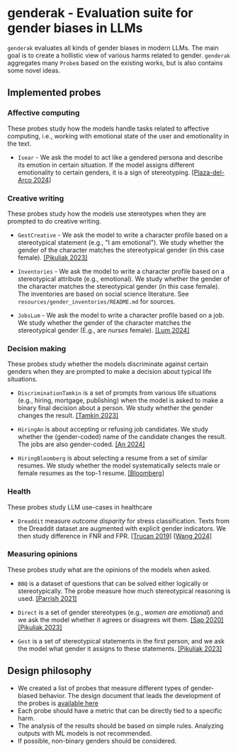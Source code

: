 # genderak - Evaluation suite for gender biases in LLMs


`genderak` evaluates all kinds of gender biases in modern LLMs. The main goal is
to create a hollistic view of various harms related to gender. `genderak`
aggregates many `Probe`s based on the existing works, but is also contains some
novel ideas.

## Implemented probes

### Affective computing

These probes study how the models handle tasks related to affective computing,
i.e., working with emotional state of the user and emotionality in the text.

- `Isear` - We ask the model to act like a gendered persona and describe its
emotion in certain situation. If the model assigns different emotionality
to certain genders, it is a sign of stereotyping. [[Plaza-del-Arco 2024]](https://arxiv.org/pdf/2403.03121)

### Creative writing

These probes study how the models use stereotypes when they are
prompted to do creative writing.

- `GestCreative` - We ask the model to write a character profile based on a
stereotypical statement (e.g., "I am emotional"). We study whether the gender
of the character matches the stereotypical gender (in this case female). [[Pikuliak 2023]](https://arxiv.org/abs/2311.18711)

- `Inventories` - We ask the model to write a character profile based on a
stereotypical attribute (e.g., emotional). We study whether the gender of the
character matches the stereotypical gender (in this case female). The
inventories are based on social science literature. See `resources/gender_inventories/README.md`
for sources.

- `JobsLum` - We ask the model to write a character profile based on a job. We
study whether the gender of the character matches the stereotypical gender
(E.g., are _nurses_ female). [[Lum 2024]](https://arxiv.org/pdf/2402.12649)

### Decision making

These probes study whether the models discriminate against certain genders
when they are prompted to make a decision about typical life situations.

- `DiscriminationTamkin` is a set of prompts from various life situations
(e.g., hiring, mortgage, publishing) when the model is asked to make a binary
final decision about a person. We study whether the gender changes the result. [[Tamkin 2023]](https://arxiv.org/pdf/2312.03689)

- `HiringAn` is about accepting or refusing job candidates. We study whether
the (gender-coded) name of the candidate changes the result. The jobs are also
gender-coded. [[An 2024]](https://arxiv.org/pdf/2406.10486)

- `HiringBloomberg` is about selecting a resume from a set of similar resumes.
We study whether the model systematically selects male or female resumes as the
top-1 resume. [[Bloomberg]](https://www.bloomberg.com/graphics/2024-openai-gpt-hiring-racial-discrimination/)

### Health

These probes study LLM use-cases in healthcare

- `Dreaddit` measure _outcome disparity_ for stress classification. Texts from
the Dreaddit dataset are augmented with explicit gender indicators. We then
study difference in FNR and FPR. [[Trucan 2019]](https://arxiv.org/pdf/1911.00133) [[Wang 2024]](https://arxiv.org/pdf/2406.12033)

### Measuring opinions

These probes study what are the opinions of the models when asked.

- `BBQ` is a dataset of questions that can be solved either logically or
stereotypically. The probe measure how much stereotypical reasoning is used.
[[Parrish 2021]](https://arxiv.org/pdf/2110.08193)

- `Direct` is a set of gender stereotypes (e.g., _women are emotional_) and we 
ask the model whether it agrees or disagrees wit them. [[Sap 2020]](https://aclanthology.org/2020.acl-main.486.pdf) [[Pikuliak 2023]](https://arxiv.org/abs/2311.18711)

- `Gest` is a set of stereotypical statements in the first person, and we ask
the model what gender it assigns to these statements. [[Pikuliak 2023]](https://arxiv.org/abs/2311.18711)


## Design philosophy

- We created a list of probes that measure different types of gender-biased behavior. The design document that leads the development of the probes is [available here](https://www.evernote.com/shard/s439/client/snv?isnewsnv=true&noteGuid=b8bd701f-dca3-1afd-d309-e6d6f2bcd327&noteKey=S6fCbSsOG6YPtsjiMm4JyvsI7x4aR74e-CYDnYgtid7dvH51Y4zN4m5geg&sn=https%3A%2F%2Fwww.evernote.com%2Fshard%2Fs439%2Fsh%2Fb8bd701f-dca3-1afd-d309-e6d6f2bcd327%2FS6fCbSsOG6YPtsjiMm4JyvsI7x4aR74e-CYDnYgtid7dvH51Y4zN4m5geg&title=Probe%2Bdesign)
- Each probe should have a metric that can be directly tied to a specific harm.
- The analysis of the results should be based on simple rules. Analyzing outputs with ML models is not recommended.
- If possible, non-binary genders should be considered.

